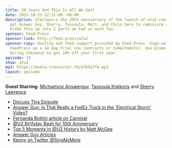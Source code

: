 ```yaml
---
title: 20 Years And This Is All We Get?
date: 2015-10-23 12:11:00 -06:00
description: It&rsquo;s the 20th anniversary of the launch of atu2.com and we&rsquo;ve
  got Answer Guy, Sherry, Tassoula, Matt, and Chris here to reminisce about it. We
  broke this up into 2 parts we had so much fun.
sponsor: Feed.Press
sponsor-link: http://feed.press/atu2
sponsor-copy: Hosting and feed support provided by Feed.Press. Sign-up today and try
  FeedPress on a 14 day trial (no contracts or commitments). Use promo code "atu2"
  during checkout to get 10% off your first year.
episode: 15
show: atu2
mp3: https://media.transistor.fm/efb5a7f4.mp3
layout: episode
---
```


**Guest Starring:**
[Michaelvox Answerguy](/people/Michael-answerguy),  [Tassoula Kokkoris](/people/Tassoula-Kokkoris) and  [Sherry Lawrence](/people/sherry-lawrence)

* [Discuss This Episode](https://www.reddit.com/r/Goodstuff_fm/comments/3pxocn/the_atu2_podcast_15_20_years_and_this_is_all_we/)
* [Answer Guy: Is That Really a FedEx Truck in the 'Electrical Storm' Video?](http://www.atu2.com/news/answer-guy-is-that-really-a-fedex-truck-in-the-electrical-storm-video.html)
* [Fernanda Bottini article on Carnival](http://www.atu2.com/news/column-off-the-record-vol-15-658.html)
* [@U2 Birthday Bash for 10th Anniversary](http://www.atu2.com/events/05/birthday/)
* [Top 5 Moments In @U2 History by Matt McGee](http://www.atu2.com/news/top-5-moments-in-u2-history.html)
* [Answer Guy Articles](http://www.atu2.com/news/?Page=2&Key=Answer%20Guy&Year=&Cat=&Scope=&Action=Search)
* [Kenny on Twitter @SingNoMore](https://twitter.com/singnomore)

